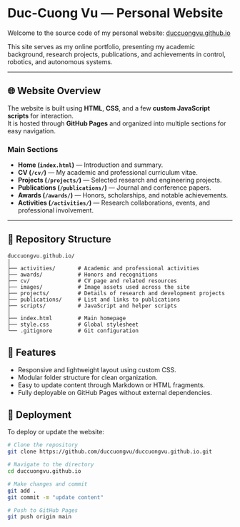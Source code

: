 # Duc-Cuong Vu — Personal Website

Welcome to the source code of my personal website: [duccuongvu.github.io](https://duccuongvu.github.io)

This site serves as my online portfolio, presenting my academic background, research projects, publications, and achievements in control, robotics, and autonomous systems.

---

## 🌐 Website Overview

The website is built using **HTML**, **CSS**, and a few **custom JavaScript scripts** for interaction.  
It is hosted through **GitHub Pages** and organized into multiple sections for easy navigation.

### Main Sections
- **Home (`index.html`)** — Introduction and summary.
- **CV (`/cv/`)** — My academic and professional curriculum vitae.
- **Projects (`/projects/`)** — Selected research and engineering projects.
- **Publications (`/publications/`)** — Journal and conference papers.
- **Awards (`/awards/`)** — Honors, scholarships, and notable achievements.
- **Activities (`/activities/`)** — Research collaborations, events, and professional involvement.

---

## 📁 Repository Structure

```plaintext
duccuongvu.github.io/
│
├── activities/       # Academic and professional activities
├── awards/           # Honors and recognitions
├── cv/               # CV page and related resources
├── images/           # Image assets used across the site
├── projects/         # Details of research and development projects
├── publications/     # List and links to publications
├── scripts/          # JavaScript and helper scripts
│
├── index.html        # Main homepage
├── style.css         # Global stylesheet
└── .gitignore        # Git configuration
```

## 🧩 Features

- Responsive and lightweight layout using custom CSS.
- Modular folder structure for clean organization.
- Easy to update content through Markdown or HTML fragments.
- Fully deployable on GitHub Pages without external dependencies.

## 🚀 Deployment

To deploy or update the website:
```bash
# Clone the repository
git clone https://github.com/duccuongvu/duccuongvu.github.io.git

# Navigate to the directory
cd duccuongvu.github.io

# Make changes and commit
git add .
git commit -m "update content"

# Push to GitHub Pages
git push origin main
```
